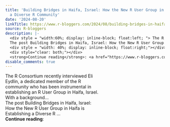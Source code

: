 ```yaml
---
title: 'Building Bridges in Haifa, Israel: How the New R User Group in Haifa is Establishing
  a Diverse R Community'
date: '2024-08-20'
linkTitle: https://www.r-bloggers.com/2024/08/building-bridges-in-haifa-israel-how-the-new-r-user-group-in-haifa-is-establishing-a-diverse-r-community/
source: R-bloggers
description: |-
  <div style = "width:60%; display: inline-block; float:left; "> The R Consortium recently interviewed Eli Eydlin, a dedicated member of the R community who has been instrumental in establishing an R User Group in Haifa, Israel. With a background...<br />
  The post Building Bridges in Haifa, Israel: How the New R User Group in Haifa is Establishing a Diverse R ...</div>
  <div style = "width: 40%; display: inline-block; float:right;"></div>
  <div style="clear: both;"></div>
  <strong>Continue reading</strong>: <a href="https://www.r-bloggers.com/2024/08/building-bridges-in-haifa-israel-how-the-new-r-user ...
disable_comments: true
---
```

<div style = "width:60%; display: inline-block; float:left; "> The R Consortium recently interviewed Eli Eydlin, a dedicated member of the R community who has been instrumental in establishing an R User Group in Haifa, Israel. With a background...<br />
The post Building Bridges in Haifa, Israel: How the New R User Group in Haifa is Establishing a Diverse R ...</div>
<div style = "width: 40%; display: inline-block; float:right;"></div>
<div style="clear: both;"></div>
<strong>Continue reading</strong>: <a href="https://www.r-bloggers.com/2024/08/building-bridges-in-haifa-israel-how-the-new-r-user ...